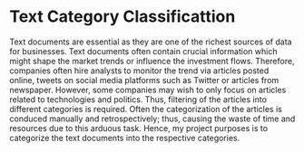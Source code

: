 # Text Category Classificattion

Text documents are essential as they are one of the richest sources of data for businesses. Text documents often contain crucial information which might shape the market trends or influence the investment flows. Therefore, companies often hire analysts to monitor the trend via articles posted online, tweets on social media platforms such as Twitter or articles from newspaper. However, some companies may wish to only focus on articles related to technologies and politics. Thus, filtering of the articles into different categories is required. Often the categorization of the articles is conduced manually and retrospectively; thus, causing the waste of time and resources due to this arduous task. Hence, my project purposes is to categorize the text documents into the respective categories.
